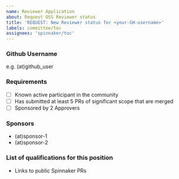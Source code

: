```yaml
---
name: Reviewer Application
about: Request OSS Reviewer status
title: 'REQUEST: New Reviewer status for <your-GH-username>'
labels: committee/toc
assignees: 'spinnaker/toc'
---
```


### Github Username

e.g. (at)github_user

### Requirements

- [ ] Known active participant in the community
- [ ] Has submitted at least 5 PRs of significant scope that are merged
- [ ] Sponsored by 2 Approvers

### Sponsors

- (at)sponsor-1
- (at)sponsor-2

### List of qualifications for this position

- Links to public Spinnaker PRs
